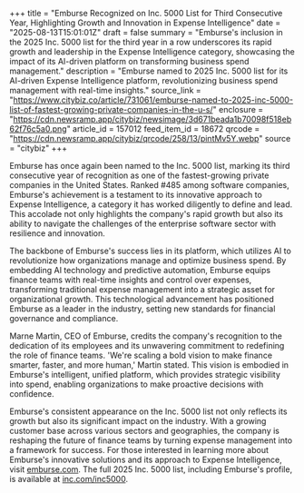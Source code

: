 +++
title = "Emburse Recognized on Inc. 5000 List for Third Consecutive Year, Highlighting Growth and Innovation in Expense Intelligence"
date = "2025-08-13T15:01:01Z"
draft = false
summary = "Emburse's inclusion in the 2025 Inc. 5000 list for the third year in a row underscores its rapid growth and leadership in the Expense Intelligence category, showcasing the impact of its AI-driven platform on transforming business spend management."
description = "Emburse named to 2025 Inc. 5000 list for its AI-driven Expense Intelligence platform, revolutionizing business spend management with real-time insights."
source_link = "https://www.citybiz.co/article/731061/emburse-named-to-2025-inc-5000-list-of-fastest-growing-private-companies-in-the-u-s/"
enclosure = "https://cdn.newsramp.app/citybiz/newsimage/3d671beada1b70098f518eb62f76c5a0.png"
article_id = 157012
feed_item_id = 18672
qrcode = "https://cdn.newsramp.app/citybiz/qrcode/258/13/pintMv5Y.webp"
source = "citybiz"
+++

<p>Emburse has once again been named to the Inc. 5000 list, marking its third consecutive year of recognition as one of the fastest-growing private companies in the United States. Ranked #485 among software companies, Emburse's achievement is a testament to its innovative approach to Expense Intelligence, a category it has worked diligently to define and lead. This accolade not only highlights the company's rapid growth but also its ability to navigate the challenges of the enterprise software sector with resilience and innovation.</p><p>The backbone of Emburse's success lies in its platform, which utilizes AI to revolutionize how organizations manage and optimize business spend. By embedding AI technology and predictive automation, Emburse equips finance teams with real-time insights and control over expenses, transforming traditional expense management into a strategic asset for organizational growth. This technological advancement has positioned Emburse as a leader in the industry, setting new standards for financial governance and compliance.</p><p>Marne Martin, CEO of Emburse, credits the company's recognition to the dedication of its employees and its unwavering commitment to redefining the role of finance teams. 'We're scaling a bold vision to make finance smarter, faster, and more human,' Martin stated. This vision is embodied in Emburse's intelligent, unified platform, which provides strategic visibility into spend, enabling organizations to make proactive decisions with confidence.</p><p>Emburse's consistent appearance on the Inc. 5000 list not only reflects its growth but also its significant impact on the industry. With a growing customer base across various sectors and geographies, the company is reshaping the future of finance teams by turning expense management into a framework for success. For those interested in learning more about Emburse's innovative solutions and its approach to Expense Intelligence, visit <a href='https://emburse.com' rel='nofollow' target='_blank'>emburse.com</a>. The full 2025 Inc. 5000 list, including Emburse's profile, is available at <a href='https://inc.com/inc5000' rel='nofollow' target='_blank'>inc.com/inc5000</a>.</p>